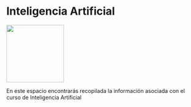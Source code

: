 # Inteligencia Artificial 

<img src="https://github.com/user-attachments/assets/63074024-a963-4c26-af67-cfb9a8fc7287" width="150">

En este espacio encontrarás recopilada la información asociada con el curso de Inteligencia Artificial

